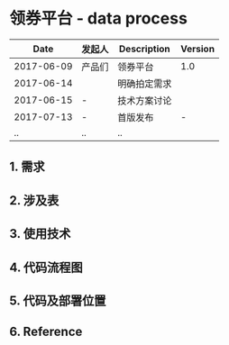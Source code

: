 # 领券平台 - data process

Date | 发起人 | Description | Version
------- | ------- | ------- | -------
2017-06-09 | 产品们 | 领券平台 | 1.0
2017-06-14 |  | 明确拍定需求 |
2017-06-15 | - | 技术方案讨论 | 
2017-07-13 | -  | 首版发布  | -
.. | .. | ..

## 1. 需求

## 2. 涉及表

## 3. 使用技术

## 4. 代码流程图

## 5. 代码及部署位置

## 6. Reference

